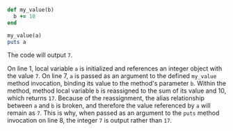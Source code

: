 ```Ruby a = 7

def my_value(b)
  b += 10
end

my_value(a)
puts a
```
The code will output `7`.

On line 1, local variable `a` is initialized and references an integer object with the value `7`. On line 7, `a` is passed as an argument to the defined `my_value` method invocation, binding its value to the method's parameter `b`. Within the method, method local variable `b` is reassigned to the sum of its value and 10, which returns `17`. Because of the reassignment, the alias relationship between `a` and `b` is broken, and therefore the value referenced by `a` will remain as `7`. This is why, when passed as an argument to the `puts` method invocation on line 8, the integer `7` is output rather than `17`.